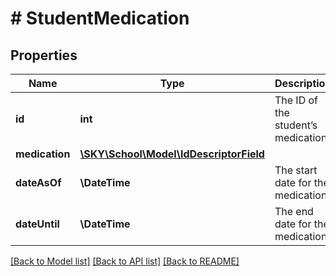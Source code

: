# # StudentMedication

## Properties

Name | Type | Description | Notes
------------ | ------------- | ------------- | -------------
**id** | **int** | The ID of the student’s medication | [optional]
**medication** | [**\SKY\School\Model\IdDescriptorField**](IdDescriptorField.md) |  | [optional]
**dateAsOf** | **\DateTime** | The start date for the medication. | [optional]
**dateUntil** | **\DateTime** | The end date for the medication. | [optional]

[[Back to Model list]](../../README.md#models) [[Back to API list]](../../README.md#endpoints) [[Back to README]](../../README.md)
